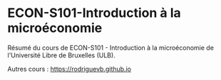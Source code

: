 # ECON-S101-Introduction à la microéconomie
Résumé du cours de ECON-S101 - Introduction à la microéconomie de l'Université Libre de Bruxelles (ULB).

Autres cours : https://rodriguevb.github.io
